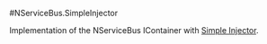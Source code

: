 #NServiceBus.SimpleInjector

Implementation of the NServiceBus IContainer with [Simple Injector].

[Simple Injector]: https://simpleinjector.codeplex.com/